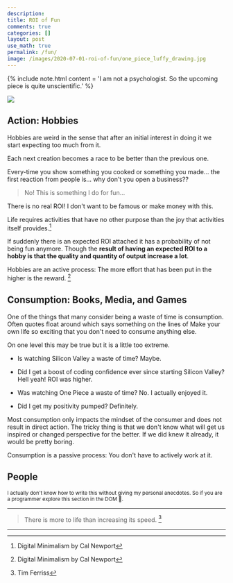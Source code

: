 ```yaml
---
description: 
title: ROI of Fun
comments: true
categories: []
layout: post
use_math: true
permalink: /fun/
image: /images/2020-07-01-roi-of-fun/one_piece_luffy_drawing.jpg
---
```


<style>
.secret{
    display: none;
}
</style>

{% include note.html content = 'I am not a psychologist. So the upcoming piece is quite unscientific.' %}

![]({{site.baseurl}}/images/2020-07-01-roi-of-fun/one_piece_luffy_drawing.jpg)

## **Action**: Hobbies
Hobbies are weird in the sense that after an initial interest in doing it we start expecting too much from it.

Each next creation becomes a race to be better than the previous one.

Every-time you show something you cooked or something you made... the first reaction from people is... why don't you open a business??

> No! This is something I do for fun...

There is no real ROI! I don't want to be famous or make money with this.

Life requires activities that have no other purpose than the joy that activities itself provides.[^1]

If suddenly there is an expected ROI attached it has a probability of not being fun anymore. Though the **result of having an expected ROI to a hobby is that the quality and quantity of output increase a lot**.

Hobbies are an active process: The more effort that has been put in the higher is the reward. [^1]

## **Consumption**: Books, Media, and Games

One of the things that many consider being a waste of time is consumption. Often quotes float around which says something on the lines of Make your own life so exciting that you don't need to consume anything else.

On one level this may be true but it is a little too extreme.

- Is watching Silicon Valley a waste of time? Maybe.
- Did I get a boost of coding confidence ever since starting Silicon Valley? Hell yeah! ROI was higher.


- Was watching One Piece a waste of time? No. I actually enjoyed it.
- Did I get my positivity pumped? Definitely.

Most consumption only impacts the mindset of the consumer and does not result in direct action.
The tricky thing is that we don't know what will get us inspired or changed perspective for the better. If we did knew it already, it would be pretty boring.

Consumption is a passive process: You don't have to actively work at it.

## **People**

<sup>I actually don't know how to write this without giving my personal anecdotes. So if you are a programmer explore this section in the DOM 😬.</sup>

<div class='secret'>
I have been guilty of setting very high standards for people around me and for my behavior towards them too. It is not something I do consciously nor it is something I want to do. <br><br>

The people around me have always been supportive, caring and made me less bored.<br><br>

We are not dealing with creatures of logic. These are people just like me with emotions, ups/downs, discomforts, strengths, and weaknesses.<br><br>

We are social animals made to support each other during the bad and the good. I was and am always available for my friends/family when a problem arose in their life and they need me. But I was never there to share happy moments with them too.<br><br>

Dealing with people is both active and passive:<br>
Active: To be there to be for them when a problem arose and they need.<br>
Passive: To be there to share their happiness.<br>

And since you are someone who took the effort to read this in DOM, I am really grateful. If we have, in some way lost touch just ping :)

</div>

***
> There is more to life than increasing its speed. [^2]

***

[^1]: Digital Minimalism by Cal Newport
[^2]: Tim Ferriss